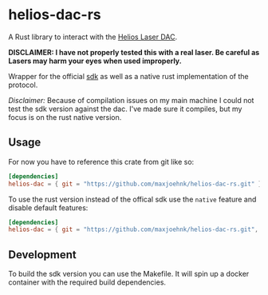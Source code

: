 # helios-dac-rs

A Rust library to interact with the [Helios Laser DAC](https://bitlasers.com/helios-laser-dac/).

**DISCLAIMER: I have not properly tested this with a real laser.
Be careful as Lasers may harm your eyes when used improperly.**

Wrapper for the official [sdk](https://github.com/Grix/helios_dac) as well as a native rust implementation of the protocol.

*Disclaimer:* Because of compilation issues on my main machine I could not test the sdk version against the dac.
I've made sure it compiles, but my focus is on the rust native version.

## Usage

For now you have to reference this crate from git like so:

```toml
[dependencies]
helios-dac = { git = "https://github.com/maxjoehnk/helios-dac-rs.git" }
```

To use the rust version instead of the offical sdk use the `native` feature and disable default features:

```toml
[dependencies]
helios-dac = { git = "https://github.com/maxjoehnk/helios-dac-rs.git", default-features = false, features = ["native"] }
```

## Development

To build the sdk version you can use the Makefile.
It will spin up a docker container with the required build dependencies.
